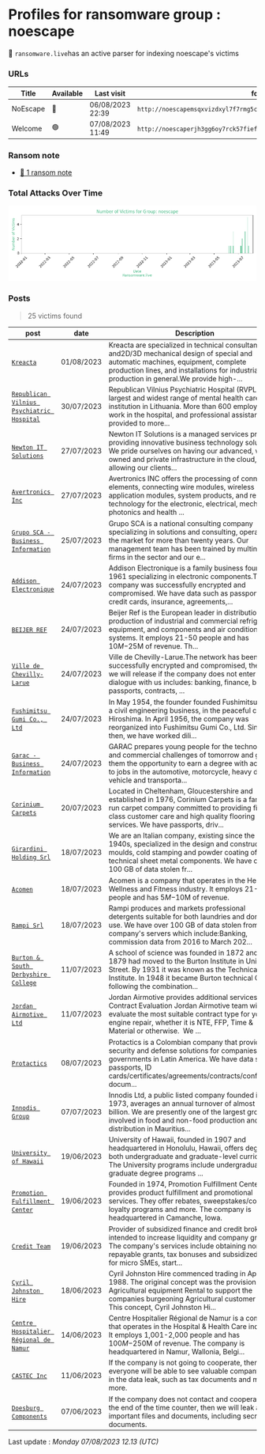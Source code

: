 # Profiles for ransomware group : **noescape**




🔎 `ransomware.live`has an active  parser for indexing noescape's victims

### URLs
| Title | Available | Last visit | fqdn | Screenshot 
|---|---|---|---|---|
| NoEscape | 🔴 | 06/08/2023 22:39 | `http://noescapemsqxvizdxyl7f7rmg5cdjwp33pg2wpmiaaibilb4btwzttad.onion` | <a href="https://images.ransomware.live/screenshots/noescapemsqxvizdxyl7f7rmg5cdjwp33pg2wpmiaaibilb4btwzttad-onion.png" target=_blank>📸</a> | 
| Welcome | 🟢 | 07/08/2023 11:49 | `http://noescaperjh3gg6oy7rck57fiefyuzmj7kmvojxgvlmwd5pdzizrb7ad.onion` | <a href="https://images.ransomware.live/screenshots/noescaperjh3gg6oy7rck57fiefyuzmj7kmvojxgvlmwd5pdzizrb7ad-onion.png" target=_blank>📸</a> | 


### Ransom note
* [📝 1 ransom note](notes/noescape)

### Total Attacks Over Time

![Statistics](../graphs/stats-noescape.png)


### Posts

> 25 victims found

| post | date | Description | Screenshot | 
|---|---|---|---|
| [`Kreacta`](https://www.kreacta.com) | 01/08/2023 | Kreacta are specialized in technical consultancy and2D/3D mechanical design of special and automatic machines, equipment, complete production lines, and installations for industrial production in general.We provide high-... |   |
| [`Republican Vilnius Psychiatric Hospital`](https://rvpl.lt) | 30/07/2023 | Republican Vilnius Psychiatric Hospital (RVPL) is the largest and widest range of mental health care institution in Lithuania. More than 600 employees work in the hospital, and professional assistance is provided to more... |   |
| [`Newton IT Solutions`](https://newtonit.co.uk) | 27/07/2023 | Newton IT Solutions is a managed services provider providing innovative business technology solutions. We pride ourselves on having our advanced, wholly owned and private infrastructure in the cloud, allowing our clients... | <a href="https://images.ransomware.live/screenshots/posts/11a5634b16e5fe5daf495bea1048d309.png" target=_blank>📸</a> |
| [`Avertronics Inc`](https://www.avertronics.com) | 27/07/2023 | Avertronics INC offers the processing of connecting elements, connecting wire modules, wireless application modules, system products, and related technology for the electronic, electrical, mechanic, photonics and health ... |   |
| [`Grupo SCA - Business Information`](https://www.gruposca.com) | 25/07/2023 | Grupo SCA is a national consulting company specializing in solutions and consulting, operating on the market for more than twenty years. Our management team has been trained by multinational firms in the sector and our e... | <a href="https://images.ransomware.live/screenshots/posts/50ed38ef13577560d6534e3687d9ea6e.png" target=_blank>📸</a> |
| [`Addison Electronique`](https://www.addison-electronique.com) | 24/07/2023 | Addison Electronique is a family business founded in 1961 specializing in electronic components.The company was successfully encrypted and compromised. We have data such as passports, credit cards, insurance, agreements,... | <a href="https://images.ransomware.live/screenshots/posts/407b24ce084e23fb14f2f4fd59f3255d.png" target=_blank>📸</a> |
| [`BEIJER REF`](https://www.beijer.es) | 24/07/2023 | Beijer Ref is the European leader in distribution and production of industrial and commercial refrigeration equipment, and components and air conditioning systems. It employs 21-50 people and has $10M-$25M of revenue. Th... | <a href="https://images.ransomware.live/screenshots/posts/4a76443e1f24d3b096b9c769a65f0d45.png" target=_blank>📸</a> |
| [`Ville de Chevilly-Larue`](https://www.ville-chevilly-larue.fr) | 24/07/2023 | Ville de Chevilly-Larue.The network has been successfully encrypted and compromised, the data we will release if the company does not enter into dialogue with us includes: banking, finance, budget, passports, contracts, ... | <a href="https://images.ransomware.live/screenshots/posts/8190ac58a1e8e060f64bf63511d55200.png" target=_blank>📸</a> |
| [`Fushimitsu Gumi Co., Ltd`](https://fushimitsu.com) | 24/07/2023 | In May 1954, the founder founded Fushimitsu Gumi, a civil engineering business, in the peaceful city of Hiroshima. In April 1956, the company was reorganized into Fushimitsu Gumi Co., Ltd. Since then, we have worked dili... | <a href="https://images.ransomware.live/screenshots/posts/c8e8e109ed9576e6ccee1d70827e2794.png" target=_blank>📸</a> |
| [`Garac - Business Information`](https://www.garac.com) | 24/07/2023 | GARAC prepares young people for the technological and commercial challenges of tomorrow and gives them the opportunity to earn a degree with access to jobs in the automotive, motorcycle, heavy duty vehicle and transporta... | <a href="https://images.ransomware.live/screenshots/posts/c8e8e109ed9576e6ccee1d70827e2794.png" target=_blank>📸</a> |
| [`Corinium Carpets`](https://www.coriniumcarpets.co.uk) | 20/07/2023 | Located in Cheltenham, Gloucestershire and established in 1976, Corinium Carpets is a family run carpet company committed to providing first class customer care and high quality flooring services. We have passports, driv... | <a href="https://images.ransomware.live/screenshots/posts/c8e8e109ed9576e6ccee1d70827e2794.png" target=_blank>📸</a> |
| [`Girardini Holding Srl`](https://www.girardini.it) | 18/07/2023 | We are an Italian company, existing since the early 1940s, specialized in the design and construction of moulds, cold stamping and powder coating of technical sheet metal components. We have over 100 GB of data stolen fr... | <a href="https://images.ransomware.live/screenshots/posts/8cdc00f12c08e5ed6518750173e3c6bf.png" target=_blank>📸</a> |
| [`Acomen`](https://www.acomen.fr) | 18/07/2023 | Acomen is a company that operates in the Health, Wellness and Fitness industry. It employs 21-50 people and has $5M-$10M of revenue. | <a href="https://images.ransomware.live/screenshots/posts/4fb8dc47a1682ab9d78f73dcfca6c1f8.png" target=_blank>📸</a> |
| [`Rampi Srl`](https://rampi.com) | 18/07/2023 | Rampi produces and markets professional detergents suitable for both laundries and domestic use. We have over 100 GB of data stolen from the company's servers which include:Banking, commission data from 2016 to March 202... | <a href="https://images.ransomware.live/screenshots/posts/c8e8e109ed9576e6ccee1d70827e2794.png" target=_blank>📸</a> |
| [`Burton & South Derbyshire College`](https://www.bsdc.ac.uk) | 11/07/2023 | A school of science was founded in 1872 and by 1879 had moved to the Burton Institute in Union Street. By 1931 it was known as the Technical Institute. In 1948 it became Burton technical College following the combination... | <a href="https://images.ransomware.live/screenshots/posts/d474b9dca3451f5098a69ee7a811caa5.png" target=_blank>📸</a> |
| [`Jordan Airmotive Ltd`](https://www.jordanairmotive.com) | 11/07/2023 | Jordan Airmotive provides additional services: 1. Contract Evaluation Jordan Airmotive team will evaluate the most suitable contract type for your engine repair, whether it is NTE, FFP, Time & Material or otherwise.  We ... | <a href="https://images.ransomware.live/screenshots/posts/d474b9dca3451f5098a69ee7a811caa5.png" target=_blank>📸</a> |
| [`Protactics`](https://www.protactics.com.co) | 08/07/2023 | Protactics is a Colombian company that provides security and defense solutions for companies and governments in Latin America. We have data such as passports, ID cards/certificates/agreements/contracts/confidential docum... | <a href="https://images.ransomware.live/screenshots/posts/637cd0f6765b5cbd24c909b21da22630.png" target=_blank>📸</a> |
| [`Innodis Group`](https://innodisgroup.com) | 07/07/2023 | Innodis Ltd, a public listed company founded in 1973, averages an annual turnover of almost MUR 4 billion. We are presently one of the largest groups involved in food and non-food production and distribution in Mauritius... | <a href="https://images.ransomware.live/screenshots/posts/637cd0f6765b5cbd24c909b21da22630.png" target=_blank>📸</a> |
| [`University of Hawaii`](https://www.hawaii.edu) | 19/06/2023 | University of Hawaii, founded in 1907 and headquartered in Honolulu, Hawaii, offers degrees in both undergraduate and graduate-level curriculum. The University programs include undergraduate and graduate degree programs ... | <a href="https://images.ransomware.live/screenshots/posts/8fee3bcb12deaac8d9a8709ed1e18070.png" target=_blank>📸</a> |
| [`Promotion Fulfillment Center`](https://www.pfcfulfills.com) | 19/06/2023 | Founded in 1974, Promotion Fulfillment Center provides product fulfillment and promotional services. They offer rebates, sweepstakes/contests, loyalty programs and more. The company is headquartered in Camanche, Iowa. | <a href="https://images.ransomware.live/screenshots/posts/8fee3bcb12deaac8d9a8709ed1e18070.png" target=_blank>📸</a> |
| [`Credit Team`](https://www.creditteam.eu) | 19/06/2023 | Provider of subsidized finance and credit brokerage intended to increase liquidity and company growth. The company's services include obtaining non-repayable grants, tax bonuses and subsidized loans for micro SMEs, start... | <a href="https://images.ransomware.live/screenshots/posts/543f3dd43bae144e2d87a95f473a6c97.png" target=_blank>📸</a> |
| [`Cyril Johnston Hire`](https://www.cjhire.co.uk) | 18/06/2023 | Cyril Johnston Hire commenced trading in April 1988. The original concept was the provision of Agricultural equipment Rental to support the companies burgeoning Agricultural customer base. This concept, Cyril Johnston Hi... | <a href="https://images.ransomware.live/screenshots/posts/8fee3bcb12deaac8d9a8709ed1e18070.png" target=_blank>📸</a> |
| [`Centre Hospitalier Régional de Namur`](https://www.chrn.be) | 14/06/2023 | Centre Hospitalier Régional de Namur is a company that operates in the Hospital & Health Care industry. It employs 1,001-2,000 people and has $100M-$250M of revenue. The company is headquartered in Namur, Wallonia, Belgi... | <a href="https://images.ransomware.live/screenshots/posts/cb9894c1b22bf51fb87bb1b41493a688.png" target=_blank>📸</a> |
| [`CASTEC Inc`](https://www.castec.com) | 11/06/2023 | If the company is not going to cooperate, then soon everyone will be able to see valuable company data in the data leak, such as tax documents and much more. | <a href="https://images.ransomware.live/screenshots/posts/3b77e73430d160c315ddfd70e69c87ea.png" target=_blank>📸</a> |
| [`Doesburg Components`](https://www.doesburg-comp.nl) | 07/06/2023 | If the company does not contact and cooperate by the end of the time counter, then we will leak all their important files and documents, including secret tax documents. | <a href="https://images.ransomware.live/screenshots/posts/c35a5b7e42dfd3d7ab57c100b2087e64.png" target=_blank>📸</a> |



Last update : _Monday 07/08/2023 12.13 (UTC)_
